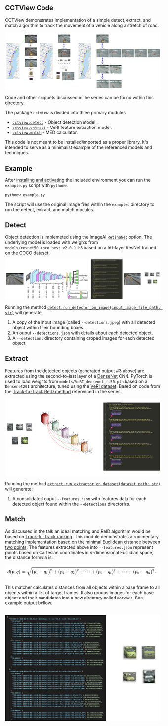 ## CCTView Code

CCTView demonstrates implementation of a simple detect, extract, and match algorithm to 
track the movement of a vehicle along a stretch of road. 

<p align="center">
  <img src="../previews/code-detect-extract-match.png">
</p>

Code and other snippets discussed in the series can be found within this directory. 

The package ``cctview`` is divided into three primary modules
- [``cctview.detect``](./#detect) - Object detection model.
- [``cctview.extract``](./#extract) - VeRI feature extraction model.
- [``cctview.match``](./#match) - MED calculator.

This code is not meant to be installed/imported as a proper library. It's intended to serve
as a minimalist example of the referenced models and techniques.

## Example

After [installing and activating](../#install) the included environment you can run the ``example.py`` script with ``pythonw``.

```
pythonw example.py
```

The script will use the original image files within the ``examples`` directory to run the detect, extract, and match modules.

## Detect

Object detection is implemeted using the ImageAI [``RetinaNet``](https://imageai.readthedocs.io/en/latest/detection/index.html) 
option. The underlying model is loaded with weights from ``models/resnet50_coco_best_v2.0.1.h5`` based on a 50-layer ResNet
trained on the [COCO dataset](http://cocodataset.org/#home).

<p align="center">
  <img src="../previews/code-detect.png">
</p>

Running the method [``detect.run_detector_on_image(input_image_file_path: str)``](https://github.com/samdbrice/cctview/blob/master/code/cctview/detect.py#L24) 
will generate:
 1. A copy of the input image (called ``--detections.jpeg``) with all detected object within their bounding boxes.
 2. An ouput ``--detections.json`` with details about each detected object.
 3. A ``--detections`` directory containing croped images for each detected object.

## Extract

Features from the detected objects (generated output #3 above) are extracted using the second-to-last layer of a 
[DenseNet](https://arxiv.org/abs/1608.06993) CNN. PyTorch is used to load weights from ``models/VeRI_densenet_ft50.pth``
based on a ``Densenet201`` architecture, tuned using the [VeRI dataset](https://github.com/VehicleReId/VeRidataset).
Based on code from the [Track-to-Track ReID method](https://github.com/GeoTrouvetout/Vehicle_ReID) referenced in the series.

<p align="center">
  <img height="250px" src="../previews/code-extract.png">
</p>

Running the method [``extract.run_extractor_on_dataset(dataset_path: str)``](https://github.com/samdbrice/cctview/blob/master/code/cctview/extract.py#L167) 
will generate:
 1. A consolidated ouput ``--features.json`` with features data for each detected object found within the ``--detections`` directories.

## Match

As discussed in the talk an ideal matching and ReID algorithm would be based on [Track-to-Track ranking](https://github.com/GeoTrouvetout/Vehicle_ReID).
This module demonstrates a rudimentary matching implementation based on the minimal 
[Euclidean distance between two points](https://en.wikipedia.org/wiki/Euclidean_distance#Higher_dimensions). The features extracted above
into ``--features.json`` represent points based on Cartesian coordinates in *n*-dimensional Euclidian space, the distance formula is:

<p align="center">
  <img src="../previews/distance-formula.png">
</p>

This matcher calculates distances from all objects within a base frame to all objects within a list of target frames. It also 
groups images for each base object and their candidates into a new directory called ``matches``. See  example output bellow.

<p align="center">
  <br />
  <img src="../previews/code-match.png">
</p>